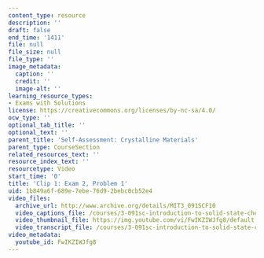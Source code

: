 ```yaml
---
content_type: resource
description: ''
draft: false
end_time: '1411'
file: null
file_size: null
file_type: ''
image_metadata:
  caption: ''
  credit: ''
  image-alt: ''
learning_resource_types:
- Exams with Solutions
license: https://creativecommons.org/licenses/by-nc-sa/4.0/
ocw_type: ''
optional_tab_title: ''
optional_text: ''
parent_title: 'Self-Assessment: Crystalline Materials'
parent_type: CourseSection
related_resources_text: ''
resource_index_text: ''
resourcetype: Video
start_time: '0'
title: 'Clip 1: Exam 2, Problem 1'
uid: 1b849a6f-689e-7ebe-76d9-2bebc0cb52e4
video_files:
  archive_url: http://www.archive.org/details/MIT3_091SCF10
  video_captions_file: /courses/3-091sc-introduction-to-solid-state-chemistry-fall-2010/c8b1b51c843f57b28c68d50d1f3e47aa_FwIKZIWJfg8.vtt
  video_thumbnail_file: https://img.youtube.com/vi/FwIKZIWJfg8/default.jpg
  video_transcript_file: /courses/3-091sc-introduction-to-solid-state-chemistry-fall-2010/a7f9a6a3a01348a24adc7b83ba9b6a1d_FwIKZIWJfg8.pdf
video_metadata:
  youtube_id: FwIKZIWJfg8
---
```

